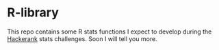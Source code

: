# R-library
This repo contains some R stats functions I expect to develop during the [Hackerank](https://www.hackerrank.com) stats challenges. Soon I will tell you more.
